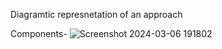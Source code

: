 Diagramtic represnetation of an approach




Components-
![Screenshot 2024-03-06 191802](https://github.com/Nikita-15-ab/DSA/assets/126350305/fa0064d5-5882-4055-baea-7bddded69ca0)

